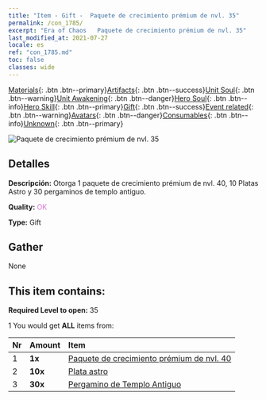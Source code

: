 ```yaml
---
title: "Item - Gift -  Paquete de crecimiento prémium de nvl. 35"
permalink: /con_1785/
excerpt: "Era of Chaos   Paquete de crecimiento prémium de nvl. 35"
last_modified_at: 2021-07-27
locale: es
ref: "con_1785.md"
toc: false
classes: wide
---
```

 [Materials](/ItemsES/){: .btn .btn--primary}[Artifacts](/ItemsES/Artifacts/){: .btn .btn--success}[Unit Soul](/ItemsES/UnitSoul/){: .btn .btn--warning}[Unit Awakening](/ItemsES/UnitAwakening/){: .btn .btn--danger}[Hero Soul](/ItemsES/HeroSoul/){: .btn .btn--info}[Hero Skill](/ItemsES/HeroSkill/){: .btn .btn--primary}[Gift](/ItemsES/Gift/){: .btn .btn--success}[Event related](/ItemsES/Events/){: .btn .btn--warning}[Avatars](/ItemsES/Avatars/){: .btn .btn--danger}[Consumables](/ItemsES/Consumables/){: .btn .btn--info}[Unknown](/ItemsES/Unknown/){: .btn .btn--primary}

 ![ Paquete de crecimiento prémium de nvl. 35](/images/t/i_907221.png)

## Detalles
 **Descripción:** Otorga 1 paquete de crecimiento prémium de nvl. 40, 10 Platas Astro y 30 pergaminos de templo antiguo.

 **Quality:** <span style="color: #DA70D6">OK</span>

 **Type:** Gift

## Gather

  None

## This item contains:

 **Required Level to open:** 35

 1 You would get **ALL** items  from:

  | Nr | Amount |     Item    |
  |:---|:-------|:------------|
  | 1 |  **1x** | [ Paquete de crecimiento prémium de nvl. 40](/ItemsES/con_1786/) |  | 
  | 2 |  **10x** | [Plata astro](/ItemsES/con_969/) |  | 
  | 3 |  **30x** | [Pergamino de Templo Antiguo](/ItemsES/con_697/) |  | 
